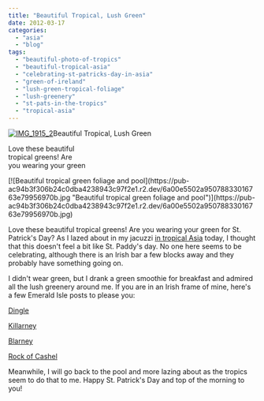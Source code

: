 ```yaml
---
title: "Beautiful Tropical, Lush Green"
date: 2012-03-17
categories: 
  - "asia"
  - "blog"
tags: 
  - "beautiful-photo-of-tropics"
  - "beautiful-tropical-asia"
  - "celebrating-st-patricks-day-in-asia"
  - "green-of-ireland"
  - "lush-green-tropical-foliage"
  - "lush-greenery"
  - "st-pats-in-the-tropics"
  - "tropical-asia"
---
```


[![IMG_1915_2](https://pub-ac94b3f306b24c0dba4238943c97f2e1.r2.dev/6a00e5502a95078833016302f2d677970d.jpg "IMG_1915_2")](https://pub-ac94b3f306b24c0dba4238943c97f2e1.r2.dev/6a00e5502a95078833016302f2d677970d.jpg)Beautiful Tropical, Lush Green

Love these beautiful  
tropical greens! Are  
you wearing your green

<!--more--> [![Beautiful tropical green foliage and pool](https://pub-ac94b3f306b24c0dba4238943c97f2e1.r2.dev/6a00e5502a95078833016763e79956970b.jpg "Beautiful tropical green foliage and pool")](https://pub-ac94b3f306b24c0dba4238943c97f2e1.r2.dev/6a00e5502a95078833016763e79956970b.jpg)  
  
Love these beautiful tropical greens! Are you wearing your green for St. Patrick's Day? As I lazed about in my jacuzzi [in tropical Asia](http://soultravelers3new.local/2012/03/finding-a-vacation-rental-apartment-in-penang-2.html "tropical asia penang") today, I thought that this doesn't feel a bit like St. Paddy's day. No one here seems to be celebrating, although there is an Irish bar a few blocks away and they probably have something going on.  
  
I didn't wear green, but I drank a green smoothie for breakfast and admired all the lush greenery around me. If you are in an Irish frame of mine, here's a few Emerald Isle posts to please you:  
  
[Dingle](http://soultravelers3new.local/2010/01/family-travel-photo-ireland-dingle-fusia-red-flower-green-landscape.html "dingle family vacation")  
  
[Killarney](http://soultravelers3new.local/2010/03/family-travel-photo-ireland-st-patricks-day-killarney-ring-of-kerry-traditional-muckross-farms.html "Kilarney family vacation")  
  
[Blarney](http://soultravelers3new.local/2009/10/family-travel-photo-ireland-blarney-stone-castles-exploring-adventure-motorhome.html "Blarney family vacation")  
  
[Rock of Cashel](http://soultravelers3new.local/2009/08/family-travel-photo-ireland-rock-of-cashel-st-pat.html "Rock of Cashel photo")  
  
  
Meanwhile, I will go back to the pool and more lazing about as the tropics seem to do that to me. Happy St. Patrick's Day and top of the morning to you!

